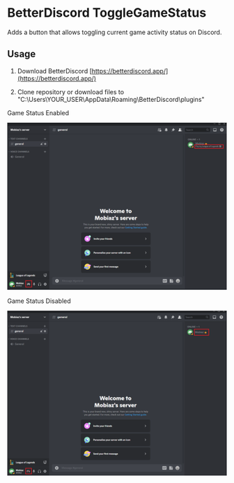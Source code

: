 # BetterDiscord ToggleGameStatus

Adds a button that allows toggling current game activity status on Discord.

## Usage

1. Download BetterDiscord [https://betterdiscord.app/](https://betterdiscord.app/)

2. Clone repository or download files to "C:\Users\YOUR_USER\AppData\Roaming\BetterDiscord\plugins"

Game Status Enabled

![enablestatus](/res/enablestatus.png)

Game Status Disabled

![disablestatus](/res/disablestatus.png)